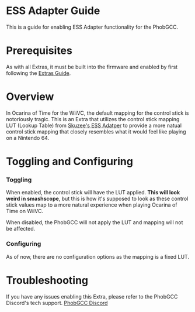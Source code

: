 # ESS Adapter Guide

This is a guide for enabling ESS Adapter functionality for the PhobGCC.

# Prerequisites

As with all Extras, it must be built into the firmware and enabled by first
following the [Extras Guide](For_Users/Phob_Extras_Guide.md).

# Overview

In Ocarina of Time for the WiiVC, the default mapping for the control
stick is notoriously tragic. This is an Extra that utilizes the control
stick mapping LUT (Lookup Table) from [Skuzee's ESS Adatper](https://github.com/Skuzee/ESS-Adapter)
to provide a more natual control stick mapping that closely resembles what it
would feel like playing on a Nintendo 64.

# Toggling and Configuring

### Toggling 
When enabled, the control stick will have the LUT applied. __This will look weird in smashscope__, 
but this is how it's supposed to look as these control stick values map to a more natural
experience when playing Ocarina of Time on WiiVC. 

When disabled, the PhobGCC will not apply the LUT and mapping will not be affected.

### Configuring
As of now, there are no configuration options as the mapping is a fixed LUT.

# Troubleshooting

If you have any issues enabling this Extra, please refer to the PhobGCC Discord's tech support.
[PhobGCC Discord](https://discord.gg/yrpUu7mgzm)
